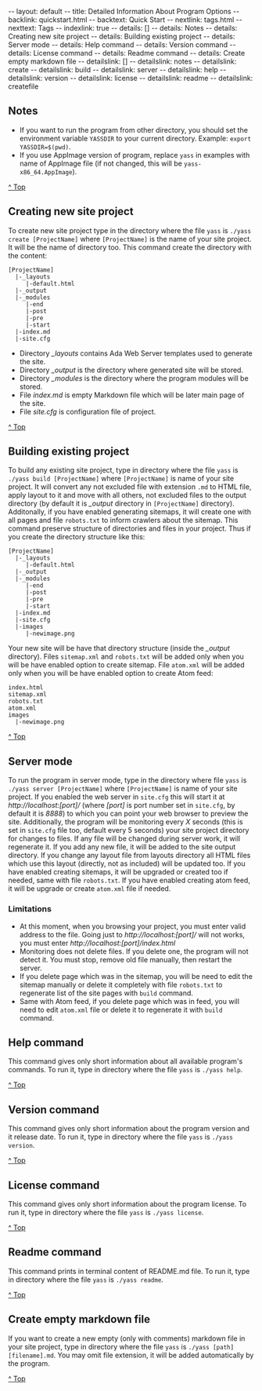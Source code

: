 -- layout: default
-- title: Detailed Information About Program Options
-- backlink: quickstart.html
-- backtext: Quick Start
-- nextlink: tags.html
-- nexttext: Tags
-- indexlink: true
-- details: []
-- details: Notes
-- details: Creating new site project
-- details: Building existing project
-- details: Server mode
-- details: Help command
-- details: Version command
-- details: License command
-- details: Readme command
-- details: Create empty markdown file
-- detailslink: []
-- detailslink: notes
-- detailslink: create
-- detailslink: build
-- detailslink: server
-- detailslink: help
-- detailslink: version
-- detailslink: license
-- detailslink: readme
-- detailslink: createfile
## <a name="notes"></a>Notes
* If you want to run the program from other directory, you should set the
  environment variable `YASSDIR` to your current directory. Example:
  `export YASSDIR=$(pwd)`.
* If you use AppImage version of program, replace `yass` in examples with
  name of AppImage file (if not changed, this will be `yass-x86_64.AppImage`).

<a href="#top">^ Top</a>

## <a name="create"></a>Creating new site project

To create new site project type in the directory where the file `yass` is
`./yass create [ProjectName]` where `[ProjectName]` is the name of your site
project. It will be the name of directory too. This command create the
directory with the content:

    [ProjectName]
      |-_layouts
         |-default.html
      |-_output
      |-_modules
         |-end
         |-post
         |-pre
         |-start
      |-index.md
      |-site.cfg

* Directory *_layouts* contains Ada Web Server templates used to generate the
  site.
* Directory *_output* is the directory where generated site will be stored.
* Directory *_modules* is the directory where the program modules will be
  stored.
* File *index.md* is empty Markdown file which will be later main page of the
  site.
* File *site.cfg* is configuration file of project.

<a href="#top">^ Top</a>

## <a name="build"></a>Building existing project

To build any existing site project, type in directory where the file `yass`
is `./yass build [ProjectName]` where `[ProjectName]` is name of your site
project. It will convert any not excluded file with extension `.md` to
HTML file, apply layout to it and move with all others, not excluded files
to the output directory (by default it is *_output* directory in `[ProjectName]`
directory). Additonally, if you have enabled generating sitemaps, it will
create one with all pages and file `robots.txt` to inform crawlers about the
sitemap. This command preserve structure of directories and files in
your project. Thus if you create the directory structure like this:

    [ProjectName]
      |-_layouts
         |-default.html
      |-_output
      |-_modules
         |-end
         |-post
         |-pre
         |-start
      |-index.md
      |-site.cfg
      |-images
         |-newimage.png

Your new site will be have that directory structure (inside the *_output*
directory). Files `sitemap.xml` and `robots.txt` will be added only when
you will be have enabled option to create sitemap. File `atom.xml` will
be added only when you will be have enabled option to create Atom feed:

    index.html
    sitemap.xml
    robots.txt
    atom.xml
    images
      |-newimage.png

<a href="#top">^ Top</a>

## <a name="server"></a>Server mode

To run the program in server mode, type in the directory where file `yass`
is `./yass server [ProjectName]` where `[ProjectName]` is name of your site
project. If you enabled the web server in `site.cfg` this will start it
at *http://localhost:[port]/* (where *[port]* is port number set in `site.cfg`,
by default it is *8888*) to which you can point your web browser to preview
the site. Additionally, the program will be monitoring every *X* seconds (this
is set in `site.cfg` file too, default every 5 seconds) your site project
directory for changes to files. If any file will be changed during server work,
it will regenerate it. If you add any new file, it will be added to the site
output directory. If you change any layout file from layouts directory all
HTML files which use this layout (directly, not as included) will be updated
too. If you have enabled creating sitemaps, it will be upgraded or created too
if needed, same with file `robots.txt`. If you have enabled creating atom feed,
it will be upgrade or create `atom.xml` file if needed.

### Limitations
- At this moment, when you browsing your project, you must enter valid address
  to the file. Going just to *http://localhost:[port]/* will not works, you must
  enter *http://localhost:[port]/index.html*
- Monitoring does not delete files. If you delete one, the program will not
  detect it. You must stop, remove old file manually, then restart the server.
- If you delete page which was in the sitemap, you will be need to edit the
  sitemap manually or delete it completely with file `robots.txt` to
  regenerate list of the site pages with `build` command.
- Same with Atom feed, if you delete page which was in feed, you will need to
  edit `atom.xml` file or delete it to regenerate it with `build` command.

## <a name="help"></a>Help command

This command gives only short information about all available program's
commands. To run it, type in directory where the file `yass` is `./yass help`.

<a href="#top">^ Top</a>

## <a name="version"></a>Version command

This command gives only short information about the program version and it
release date. To run it, type in directory where the file `yass` is
`./yass version`.

<a href="#top">^ Top</a>

## <a name="license"></a>License command

This command gives only short information about the program license. To run
it, type in directory where the file `yass` is `./yass license`.

<a href="#top">^ Top</a>

## <a name="readme"></a>Readme command

This command prints in terminal content of README.md file. To run it, type in
directory where the file `yass` is `./yass readme`.

<a href="#top">^ Top</a>

## <a name="createfile"></a>Create empty markdown file

If you want to create a new empty (only with comments) markdown file in your
site project, type in directory where the file `yass` is
`./yass [path][filename].md`. You may omit file extension, it will be added
automatically by the program.

<a href="#top">^ Top</a>
